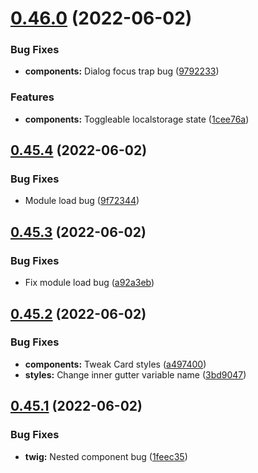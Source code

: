 # [0.46.0](https://github.com/jacecotton/tcds/compare/v0.45.4...v0.46.0) (2022-06-02)


### Bug Fixes

* **components:** Dialog focus trap bug ([9792233](https://github.com/jacecotton/tcds/commit/9792233d092132b0992637066aad88bc3ce98456))


### Features

* **components:** Toggleable localstorage state ([1cee76a](https://github.com/jacecotton/tcds/commit/1cee76a2fb0e86fa0d5508e9b35d4df7fc8073ee))



## [0.45.4](https://github.com/jacecotton/tcds/compare/v0.45.3...v0.45.4) (2022-06-02)


### Bug Fixes

* Module load bug ([9f72344](https://github.com/jacecotton/tcds/commit/9f7234486079351343b7b2b0f9401ae0dfc83d8b))



## [0.45.3](https://github.com/jacecotton/tcds/compare/v0.45.2...v0.45.3) (2022-06-02)


### Bug Fixes

* Fix module load bug ([a92a3eb](https://github.com/jacecotton/tcds/commit/a92a3eb90a6ea567a91173c61e34d196bf04d5d7))



## [0.45.2](https://github.com/jacecotton/tcds/compare/v0.45.1...v0.45.2) (2022-06-02)


### Bug Fixes

* **components:** Tweak Card styles ([a497400](https://github.com/jacecotton/tcds/commit/a497400078d2f765b9d41706bb977a009925d082))
* **styles:** Change inner gutter variable name ([3bd9047](https://github.com/jacecotton/tcds/commit/3bd9047e75181e0f2b97ab18664084f8f120965d))



## [0.45.1](https://github.com/jacecotton/tcds/compare/v0.45.0...v0.45.1) (2022-06-02)


### Bug Fixes

* **twig:** Nested component bug ([1feec35](https://github.com/jacecotton/tcds/commit/1feec351023b20642c191328201107d2e0055c46))



